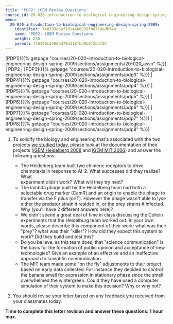 ```yaml
---
title: 'PDP2: iGEM Review Questions'
course_id: 20-020-introduction-to-biological-engineering-design-spring-2009
menu:
  20-020-introduction-to-biological-engineering-design-spring-2009:
    identifier: 748793deaf7d14468239f08710adb74a
    name: 'PDP2: iGEM Review Questions'
    weight: 230
    parent: f46140cde86ad79a318fba9b9f2dbf04
---
```

[PDP1]({{% getpage "courses/20-020-introduction-to-biological-engineering-design-spring-2009/sections/assignments/20-020_assn" %}}) | PDP2 | [PDP3]({{% getpage "courses/20-020-introduction-to-biological-engineering-design-spring-2009/sections/assignments/pdp3" %}}) | [PDP4]({{% getpage "courses/20-020-introduction-to-biological-engineering-design-spring-2009/sections/assignments/pdp4" %}}) | [PDP5]({{% getpage "courses/20-020-introduction-to-biological-engineering-design-spring-2009/sections/assignments/pdp5" %}}) | [PDP6]({{% getpage "courses/20-020-introduction-to-biological-engineering-design-spring-2009/sections/assignments/pdp6" %}}) | [PDP7]({{% getpage "courses/20-020-introduction-to-biological-engineering-design-spring-2009/sections/assignments/pdp7" %}}) | [PDP8]({{% getpage "courses/20-020-introduction-to-biological-engineering-design-spring-2009/sections/assignments/pdp8" %}})

1.  To solidify the biology and engineering that's associated with the two projects [we studied today](/courses/biological-engineering/20-020-introduction-to-biological-engineering-design-spring-2009/lecture-and-studio-notes/wk01#Studio_1:_Sampling_of_past_projects), please look at the documentation of their projects ([iGEM Heidelberg 2008](http://2008.igem.org/Team:Heidelberg) and [iGEM MIT 2006](http://openwetware.org/wiki/IGEM:MIT/2006)) and answer the following questions:  
      
    
    *   The Heidelberg team built two chimeric receptors to drive chemotaxis in response to AI-2. What successes did they realize? What  
        experiment didn't work? What will they try next?
    *   The lambda phage built by the Heidelberg team had both a selectable drug marker (CamR) and an origin to enable the phage to transfer via the F pilus (oriT). However the phage wasn't able to lyse either the predator strain it resided in, or the prey strains it infected. Why (you'll have 2 different answers here)?
    *   We didn't spend a great deal of time in class discussing the Colicin experiments that the Heidelburg team worked out. In your own words, please describe this component of their work: what was their "prey"? what was their "killer"? How did they expect this system to work? Did they build and test this?
    *   Do you believe, as this team does, that "science communication" is the basis for the formation of public opinion and acceptance of new technologies? Give an example of an effective and an ineffective approach to scientific communication.
    *   The MIT team made some "on the fly" adjustments to their project based on early data collected. For instance they decided to control the banana smell for expression in stationary phase since the smell overwhelmed the wintergreen. Could they have used a computer simulation of their system to make this decision? Why or why not?
    
      
    
2.  You should revise your letter based on any feedback you received from your classmates today.

**Time to complete this letter revision and answer these questions: 1 hour max.**